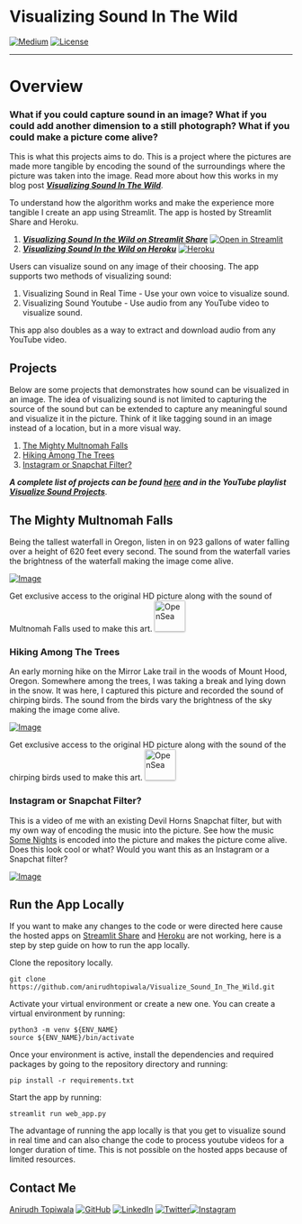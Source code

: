 # Visualizing Sound In The Wild

[![Medium](https://img.shields.io/badge/Medium-12100E?style=for-the-badge&logo=medium&logoColor=white)](https://medium.com/@topiwala.anirudh/visualizing-sound-in-the-wild-b500657b0d85)
[![License](https://img.shields.io/badge/License-Apache_2.0-blue.svg)](https://opensource.org/licenses/Apache-2.0)

---
# Overview

### What if you could capture sound in an image? What if you could add another dimension to a still photograph? What if you could make a picture come alive?

This is what this projects aims to do. This is a project where the pictures are made more tangible by encoding the sound of the surroundings where the picture was taken into the image. Read more about how this works in my blog post **[*Visualizing Sound In The Wild*](https://medium.com/@topiwala.anirudh/visualizing-sound-in-the-wild-b500657b0d85)**.

To understand how the algorithm works and make the experience more tangible I create an app using Streamlit. The app is hosted by Streamlit Share and Heroku.
1. **[*Visualizing Sound In the Wild on Streamlit Share*](https://share.streamlit.io/anirudhtopiwala/visualize_sound_webapp/main/web_app.py)**  [![Open in Streamlit](https://static.streamlit.io/badges/streamlit_badge_black_white.svg)](https://share.streamlit.io/anirudhtopiwala/visualize_sound_webapp/main/web_app.py)
2. **[*Visualizing Sound In the Wild on Heroku*](https://visualize-sound.herokuapp.com/)**  [![Heroku](https://img.shields.io/badge/heroku-%23430098.svg?style=for-the-badge&logo=heroku&logoColor=white)](https://visualize-sound.herokuapp.com/)


Users can visualize sound on any image of their choosing. The app supports two methods of visualizing sound:
1. Visualizing Sound in Real Time - Use your own voice to visualize sound.
2. Visualizing Sound Youtube - Use audio from any YouTube video to visualize sound.

This app also doubles as a way to extract and download audio from any YouTube video.

## Projects
Below are some projects that demonstrates how sound can be visualized in an image. The idea of visualizing sound is not limited to capturing the source of the sound but can be extended to capture any meaningful sound and visualize it in the picture. Think of it like tagging sound in an image instead of a location, but in a more visual way.

1. [The Mighty Multnomah Falls](https://github.com/anirudhtopiwala/Visualize_Sound_In_The_Wild#The-Mighty-Multnomah-Falls)
2. [Hiking Among The Trees](https://github.com/anirudhtopiwala/Visualize_Sound_In_The_Wild#Hiking-Among-The-Trees)
3. [Instagram or Snapchat Filter?](https://github.com/anirudhtopiwala/Visualize_Sound_In_The_Wild#Instagram-or-Snapchat-Filter)


***A complete list of projects can be found [here](https://github.com/anirudhtopiwala/Visualize_Sound_In_The_Wild/blob/main/projects/PROJECTS.md#Visualizing-Sound-In-The-Wild) and in the YouTube playlist [Visualize Sound Projects](https://youtube.com/playlist?list=PLwL956DTEkdkA0pt-GFHNQqifHVksmZjY)***.

## The Mighty Multnomah Falls
Being the tallest waterfall in Oregon, listen in on 923 gallons of water falling over a height of 620 feet every second. The sound from the waterfall varies the brightness of the waterfall making the image come alive.

[![Image](https://img.youtube.com/vi/YdY4I7n0Cpw/0.jpg)](https://www.youtube.com/watch?v=YdY4I7n0Cpw)

Get exclusive access to the original HD picture along with the sound of Multnomah Falls used to make this art. <a href="https://opensea.io/assets/0x495f947276749ce646f68ac8c248420045cb7b5e/46670013259754365806976296485688128176995984954052073858673724124976090447873/" title="Buy on OpenSea" target="_blank"><img style="width:55px; border-radius:2px; box-shadow: 0px 1px 3px rgba(0, 0, 0, 0.25);" src="https://storage.googleapis.com/opensea-static/Logomark/Badge%20-%20Available%20On%20-%20Dark.png" alt="OpenSea" /></a>


### Hiking Among The Trees
An early morning hike on the Mirror Lake trail in the woods of Mount Hood, Oregon. Somewhere among the trees, I was taking a break and lying down in the snow. It was here, I captured this picture and recorded the sound of chirping birds. The sound from the birds vary the brightness of the sky making the image come alive.

[![Image](https://img.youtube.com/vi/XUllsgl0diw/0.jpg)](https://www.youtube.com/watch?v=XUllsgl0diw)

Get exclusive access to the original HD picture along with the sound of the chirping birds used to make this art. <a href="https://opensea.io/assets/0x495f947276749ce646f68ac8c248420045cb7b5e/46670013259754365806976296485688128176995984954052073858673724126075602075649/" title="Buy on OpenSea" target="_blank"><img style="width:55px; border-radius:2px; box-shadow: 0px 1px 3px rgba(0, 0, 0, 0.25);" src="https://storage.googleapis.com/opensea-static/Logomark/Badge%20-%20Available%20On%20-%20Dark.png" alt="OpenSea" /></a>

### Instagram or Snapchat Filter?
This is a video of me with an existing Devil Horns Snapchat filter, but with my own way of encoding the music into the picture. See how the music [Some Nights](https://www.youtube.com/watch?v=qQkBeOisNM0) is encoded into the picture and makes the picture come alive. Does this look cool or what?  Would you want this as an Instagram or a Snapchat filter?

[![Image](https://img.youtube.com/vi/nDn1x1KHtOQ/0.jpg)](https://www.youtube.com/watch?v=nDn1x1KHtOQ)

## Run the App Locally
If you want to make any changes to the code or were directed here cause the hosted apps on [Streamlit Share](https://share.streamlit.io/anirudhtopiwala/visualize_sound_webapp/main/web_app.py) and [Heroku](https://visualize-sound.herokuapp.com) are not working, here is a step by step guide on how to run the app locally.

Clone the repository locally.
```
git clone https://github.com/anirudhtopiwala/Visualize_Sound_In_The_Wild.git
```
Activate your virtual environment or create a new one. You can create a virtual environment by running:
```
python3 -m venv ${ENV_NAME}
source ${ENV_NAME}/bin/activate
```

Once your environment is active, install the dependencies and required packages by going to the repository directory and running:
```
pip install -r requirements.txt
```
Start the app by running:
```
streamlit run web_app.py
```

The advantage of running the app locally is that you get to visualize sound in real time and can also change the code to process youtube videos for a longer duration of time. This is not possible on the hosted apps because of limited resources.


## Contact Me
[Anirudh Topiwala](https://anirudhtopiwala.com/) [![GitHub](https://img.shields.io/badge/github-%23121011.svg?style=for-the-badge&logo=github&logoColor=white)](https://github.com/anirudhtopiwala/) [![LinkedIn](https://img.shields.io/badge/linkedin-%230077B5.svg?style=for-the-badge&logo=linkedin&logoColor=white)](https://www.linkedin.com/in/anirudhtopiwala/) [![Twitter](https://img.shields.io/badge/<handle>-%231DA1F2.svg?style=for-the-badge&logo=Twitter&logoColor=white)](https://twitter.com/TopiwalaAnirudh)[![Instagram](https://img.shields.io/badge/<handle>-%23E4405F.svg?style=for-the-badge&logo=Instagram&logoColor=white)](https://www.instagram.com/visualize_sound/)
